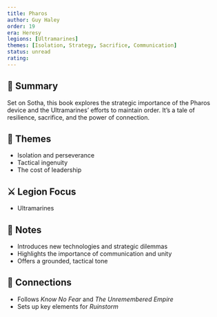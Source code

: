 ```yaml
---
title: Pharos  
author: Guy Haley  
order: 19  
era: Heresy  
legions: [Ultramarines]  
themes: [Isolation, Strategy, Sacrifice, Communication]  
status: unread  
rating:  
---
```


## 🧭 Summary  
Set on Sotha, this book explores the strategic importance of the Pharos device and the Ultramarines’ efforts to maintain order. It’s a tale of resilience, sacrifice, and the power of connection.

## 🧠 Themes  
- Isolation and perseverance  
- Tactical ingenuity  
- The cost of leadership  

## ⚔️ Legion Focus  
- Ultramarines  

## 📝 Notes  
- Introduces new technologies and strategic dilemmas  
- Highlights the importance of communication and unity  
- Offers a grounded, tactical tone  

## 🔗 Connections  
- Follows *Know No Fear* and *The Unremembered Empire*  
- Sets up key elements for *Ruinstorm*  